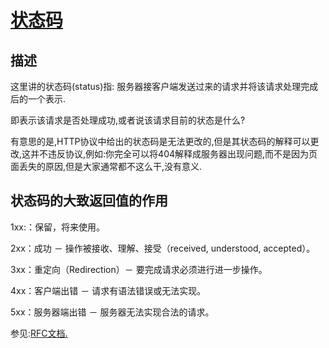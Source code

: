 # [状态码](https://developer.mozilla.org/zh-CN/docs/Web/HTTP/Status)

## 描述

这里讲的状态码(status)指: 服务器接客户端发送过来的请求并将该请求处理完成后的一个表示.

即表示该请求是否处理成功,或者说该请求目前的状态是什么?

有意思的是,HTTP协议中给出的状态码是无法更改的,但是其状态码的解释可以更改,这并不违反协议,例如:你完全可以将404解释成服务器出现问题,而不是因为页面丢失的原因,但是大家通常都不这么干,没有意义.

## 状态码的大致返回值的作用

1xx:：保留，将来使用。

2xx：成功 － 操作被接收、理解、接受（received, understood, accepted）。

3xx：重定向（Redirection）－ 要完成请求必须进行进一步操作。

4xx：客户端出错 － 请求有语法错误或无法实现。

5xx：服务器端出错 － 服务器无法实现合法的请求。

参见:[RFC文档.](http://www.kaiyuanba.cn/content/develop/rfc/RFC1945.htm)